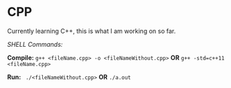 # CPP
Currently learning C++, this is what I am working on so far.


_SHELL Commands:_

**Compile:** ``` g++ <fileName.cpp> -o <fileNameWithout.cpp> ``` **OR** ``` g++ -std=c++11 <fileName.cpp> ```

**Run:** ``` ./<fileNameWithout.cpp>``` **OR** ``` ./a.out ```
